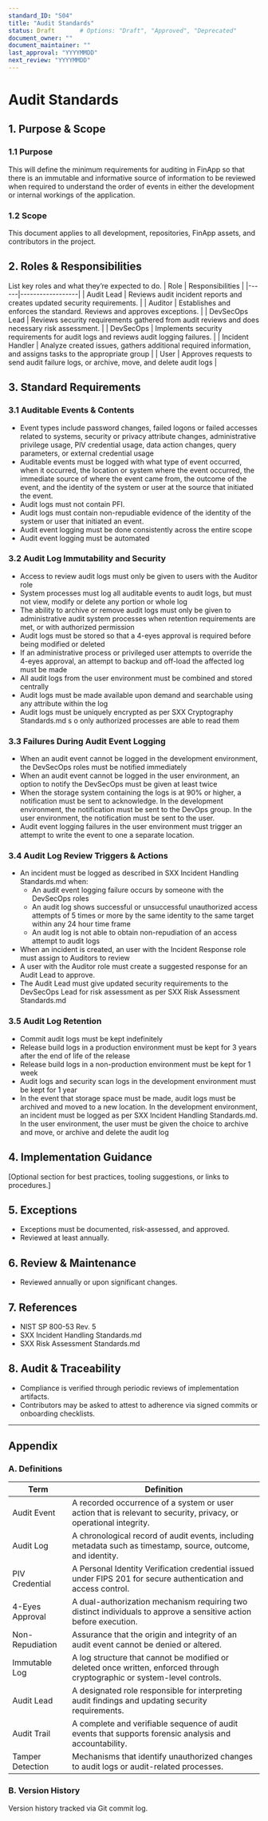 ```yaml
---
standard_ID: "S04"
title: "Audit Standards"
status: Draft       # Options: "Draft", "Approved", "Deprecated"  
document_owner: ""  
document_maintainer: ""  
last_approval: "YYYYMMDD"  
next_review: "YYYYMMDD"  
---
```


# Audit Standards

## 1. Purpose & Scope

### 1.1 Purpose
This will define the minimum requirements for auditing in FinApp so that there is an immutable and informative source of information to be reviewed when required to understand the order of events in either the development or internal workings of the application. 

### 1.2 Scope
This document applies to all development, repositories, FinApp assets, and contributors in the project. 

## 2. Roles & Responsibilities
List key roles and what they’re expected to do.
| Role | Responsibilities |
|------|------------------|
| Audit Lead | Reviews audit incident reports and creates updated security requirements. |
| Auditor | Establishes and enforces the standard. Reviews and approves exceptions. |
| DevSecOps Lead | Reviews security requirements gathered from audit reviews and does necessary risk assessment. |
| DevSecOps | Implements security requirements for audit logs and reviews audit logging failures. |
| Incident Handler | Analyze created issues, gathers additional required information, and assigns tasks to the appropriate group |
| User | Approves requests to send audit failure logs, or archive, move, and delete audit logs |

## 3. Standard Requirements

### 3.1 Auditable Events & Contents
- Event types include password changes, failed logons or failed accesses related to systems, security or privacy attribute changes, administrative privilege usage, PIV credential usage, data action changes, query parameters, or external credential usage
- Auditable events must be logged with what type of event occurred, when it occurred, the location or system where the event occurred, the immediate source of where the event came from, the outcome of the event, and the identity of the system or user at the source that initiated the event.
- Audit logs must not contain PFI.
- Audit logs must contain non-repudiable evidence of the identity of the system or user that initiated an event.
- Audit event logging must be done consistently across the entire scope
- Audit event logging must be automated

### 3.2 Audit Log Immutability and Security
- Access to review audit logs must only be given to users with the Auditor role
- System processes must log all auditable events to audit logs, but must not view, modify or delete any portion or whole log
- The ability to archive or remove audit logs must only be given to administrative audit system processes when retention requirements are met, or with authorized permission
- Audit logs must be stored so that a 4-eyes approval is required before being modified or deleted
- If an administrative process or privileged user attempts to override the 4-eyes approval, an attempt to backup and off-load the affected log must be made 
- All audit logs from the user environment must be combined and stored centrally
- Audit logs must be made available upon demand and searchable using any attribute within the log
- Audit logs must be uniquely encrypted as per SXX Cryptography Standards.md s o only authorized processes are able to read them

### 3.3 Failures During Audit Event Logging
- When an audit event cannot be logged in the development environment, the DevSecOps roles must be notified immediately
- When an audit event cannot be logged in the user environment, an option to notify the DevSecOps must be given at least twice
- When the storage system containing the logs is at 90% or higher, a notification must be sent to acknowledge. In the development environment, the notification must be sent to the DevOps group. In the user environment, the notification must be sent to the user.
- Audit event logging failures in the user environment must trigger an attempt to write the event to one a separate location.

### 3.4 Audit Log Review Triggers & Actions
- An incident must be logged as described in SXX Incident Handling Standards.md when: 
    - An audit event logging failure occurs by someone with the DevSecOps roles
    - An audit log shows successful or unsuccessful unauthorized access attempts of 5 times or more by the same identity to the same target within any 24 hour time frame
    - An audit log is not able to obtain non-repudiation of an access attempt to audit logs
- When an incident is created, an user with the Incident Response role must assign to Auditors to review
- A user with the Auditor role must create a suggested response for an Audit Lead to approve.
- The Audit Lead must give updated security requirements to the DevSecOps Lead for risk assessment as per SXX Risk Assessment Standards.md 

### 3.5 Audit Log Retention
- Commit audit logs must be kept indefinitely
- Release build logs in a production environment must be kept for 3 years after the end of life of the release
- Release build logs in a non-production environment must be kept for 1 week
- Audit logs and security scan logs in the development environment must be kept for 1 year
- In the event that storage space must be made, audit logs must be archived and moved to a new location. In the development environment, an incident must be logged as per SXX Incident Handling Standards.md. In the user environment, the user must be given the choice to archive and move, or archive and delete the audit log

## 4. Implementation Guidance
[Optional section for best practices, tooling suggestions, or links to procedures.]

## 5. Exceptions
- Exceptions must be documented, risk-assessed, and approved.
- Reviewed at least annually.  

## 6. Review & Maintenance
- Reviewed annually or upon significant changes.

## 7. References
- NIST SP 800-53 Rev. 5
- SXX Incident Handling Standards.md
- SXX Risk Assessment Standards.md

## 8. Audit & Traceability
- Compliance is verified through periodic reviews of implementation artifacts.
- Contributors may be asked to attest to adherence via signed commits or onboarding checklists.

---

## Appendix

### A. Definitions
| Term | Definition |
|------|------------|
| Audit Event | A recorded occurrence of a system or user action that is relevant to security, privacy, or operational integrity. |
| Audit Log | A chronological record of audit events, including metadata such as timestamp, source, outcome, and identity. |
| PIV Credential | A Personal Identity Verification credential issued under FIPS 201 for secure authentication and access control. |
| 4-Eyes Approval | A dual-authorization mechanism requiring two distinct individuals to approve a sensitive action before execution. |
| Non-Repudiation | Assurance that the origin and integrity of an audit event cannot be denied or altered. |
| Immutable Log | A log structure that cannot be modified or deleted once written, enforced through cryptographic or system-level controls. |
| Audit Lead | A designated role responsible for interpreting audit findings and updating security requirements. |
| Audit Trail | A complete and verifiable sequence of audit events that supports forensic analysis and accountability. |
| Tamper Detection | Mechanisms that identify unauthorized changes to audit logs or audit-related processes. |

### B. Version History
Version history tracked via Git commit log.
